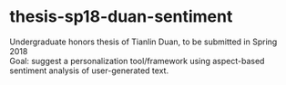 # thesis-sp18-duan-sentiment
Undergraduate honors thesis of Tianlin Duan, to be submitted in Spring 2018  
Goal: suggest a personalization tool/framework using aspect-based sentiment analysis of user-generated text.
